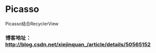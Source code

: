 # Picasso
Picasso结合RecyclerView

### 博客地址：http://blog.csdn.net/xiejinquan_/article/details/50565152
